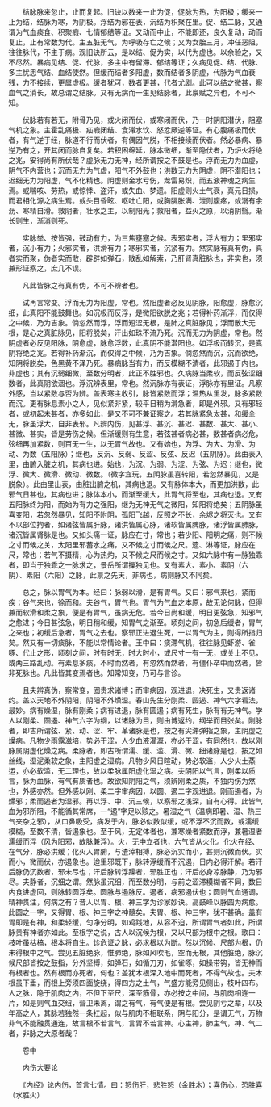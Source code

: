 <!-- { "loadSidebar": true } -->
　　结脉脉来忽止，止而复起。旧诀以数来一止为促，促脉为热，为阳极；缓来一止为结，结脉为寒，为阴极。浮结为邪在表，沉结为积聚在里。促、结二脉，又通谓为气血痰食、积聚瘕、七情郁结等证。又动而中止，不能即还，良久复动，动而复止，止有常数为代。主五脏无气，为呼吸存亡之候；又为女胎三月，冲任恶阻，往往脉代，不主于病。观旧诀所云，是以结、促为实，以代为虚也。以余验之，又不尽然。暴病见结、促、代脉，多主中有留滞、郁结等证；久病见促、结、代脉、多主忧思气结、血结使然。但缓而结者多阳虚，数而结者多阴虚，代脉为气血衰残，力不接续，更属虚极。缓者犹可，数者更甚，代者尤剧。此可以结之微甚，察血气之消长，故总谓之结脉。又有无病而一生见结脉者，此禀赋之异也，不可不知。

　　伏脉若有若无，附骨乃见，或火闭而伏，或寒闭而伏，乃一时阴阳潜伏，阻塞气机之象。主霍乱痛极、疝瘕闭结、食滞水饮、怒忿厥逆等证。有心腹痛极而伏者，有气逆于经，脉道不行而伏者，有偶因气脱，不相接续而伏者。然必暴病、暴逆乃有之，开其闭而脉自复矣。若积困绵延，脉本微细，渐至隐伏者，乃炉火将绝之兆，安得尚有所伏哉？虚脉无力无神，经所谓按之不鼓是也。浮而无力为血虚，阴气不内营也；沉而无力为气虚，阳气不外鼓也；洪数无力为阴虚，阴不潜阳也；迟细无力为阳虚，气不化精也。阴虚则金水亏伤，龙雷易炽，而五液神魂之病生焉。或喘咳、劳热，或惊悸、盗汗，或失血、梦遗。阳虚则火土气衰，真元日损，而君相化源之病生焉。或头目昏眩、呕吐亡阳，或胸膈胀满、泄则腹疼，或溺有余沥、寒精自滑。救阴者，壮水之主，以制阳光；救阳者，益火之原，以消阴翳。渐长则生，渐消则死。

　　实脉举、按皆强，鼓动有力，为三焦壅塞之候。表邪实者，浮大有力；里邪实者，沉小有力；火邪实者，洪滑有力；寒邪实者，沉紧有力。然实脉有真有伪，真者实而聚，伪者实而散，辟辟如弹石，散乱如解索，乃肝肾真脏脉也，非实也，须兼形证察之，庶几不误。

　　凡此皆脉之有真有伪，不可不辨者也。

　　试再言常变。浮而无力为阳虚，常也。然阳虚者必反见阴脉，阳愈虚，脉愈沉细，此真阳不能鼓舞也。如沉极而反浮，是微阳欲脱之兆；若得补药渐浮，而仅得之中候，乃为吉象。倘忽然而浮，浮而短涩无根，是肺之真脏脉见；浮而散大无根，是心之真脏脉见，阳将脱矣，汗出如珠不流乃死。沉而无力为阴虚，常也。然阴虚者必反见阳脉，阴愈虚，脉愈浮数，此真阴不能潜阳也。如浮极而转沉，是真阴将绝之兆。若得补药渐沉，而仅得之中候，乃为吉象。倘忽然而沉，沉而欲绝，知阴将脱矣，色黑黄不泽乃死。暴病脉当有力，而反模糊不清者，此邪遏于内也，非虚也；其有沉弱细微，至数分明者，此正不胜邪也。久病脉当柔软，而反弦涩细数者，此真阴欲涸也。浮沉辨表里，常也。然沉脉亦有表证，浮脉亦有里证。凡察外感，当以紧数与否为辨。盖表寒主收引，脉皆紧数而浮；温热从里发，脉多紧数而沉。更有脉息素小之人，见似紧非紧，较平日稍为滑急者，即是外邪。又有邪轻者，或初起未甚者，亦多如此，是又不可不兼证察之。若其脉紧急太甚，和缓全无，脉虽浮大，自非表邪。凡辨内伤，见甚浮、甚沉、甚迟、甚数、甚大、甚小、甚微、甚实，皆是劳伤之候。但渐缓则有生意，若弦甚者病必甚，数甚者病必危，弦细再加紧数，则百无一生，以无胃气故也。又有始也，为浮、为大、为滑、为动、为数（五阳脉）；继也，反沉、反弱、反涩、反弦、反迟（五阴脉）。此由表入里，由腑入脏之机，其病也进。始也，为沉、为弱、为涩、为弦、为迟；继也，微浮、微大、微滑、微动、微数。（微字宜玩，五阴脉虽喜转阳，若忽然暴见，又是脱象）。此由里出表，由脏出腑之机，其病也退。又有脉体本大，而更加洪数，此邪气日甚也，其病也进；脉体本小，而渐至缓大，此胃气将至也，其病也退。又有五阳脉终为阳，而始为有力之强阳，继为无神无气之微阳，知阳将绝矣；五阴脉虽喜变阳，若忽然暴见，知阳不附阴，孤阳飞越，反照之不长，余烬之将灭也。又有不以部位拘者，如诸弦皆属肝脉，诸洪皆属心脉，诸软皆属脾脉，诸浮皆属肺脉，诸沉皆属肾脉是也。又如头痛一证，脉应在寸，常也；若少阳、阳明之痛，则不候之寸而候之关，太阳里邪蓄水之痛，又不候之寸而候之尺。遗、淋等证，脉应在尺，常也；若气不摄精，心为热灼，又不候之尺而候之寸。又如六脉中有一脉独乖者，即当于独乖之一脉求之，景岳所谓操独见也。又有素大、素小、素阴（六阴）、素阳（六阳）之脉，此禀之先天，非病也，病则脉又不同矣。

　　总之，脉以胃气为本。经曰：脉弱以滑，是有胃气。又曰：邪气来也，紧而疾；谷气来也，徐而和。夫谷气，胃气也。胃气为气血之本原，故无论何脉，但得兼而软滑和柔之象，便是有胃气，虽病无危。若今日尚和缓，明日更弦急，知邪气之愈进；今日甚弦急，明日稍和缓，知胃气之渐至。顷刻之间，初急后缓者，胃气之来也；初缓后急者，胃气之去也。察邪正进退生死，一以胃气为主，则得所指归矣。然又有一切痰脉，不能以常情论者。王中曰：痰滞气机，往往脉见虾游、雀啄、代止之形，顷刻之间，时有时无，时大时小，或尺寸一有一无，或关上不见，或两三路乱动。有素息多痰，不时而然者，有忽然而然者，有僵仆卒中而然者，皆非死脉也。凡此皆其变焉者也。知常知变，乃可与言诊。

　　且夫辨真伪，察常变，固贵求诸博；而审病因，观进退，决死生，又贵返诸约。盖以天地不外阴阳，阴阳不外燥湿。春山先生分刚柔、圆遏、神气六字看法，最妙。病有燥湿，脉有刚柔；病有进退，脉有圆遏；病有死生，脉有有无神气。学人以刚柔、圆遏、神气六字为纲，以诸脉为目，则由博返约，纲举而目张矣。刚脉者，即古所谓弦、紧、动、涩、牢、革诸脉是也，按之有尖滞弹指之象，主阴虚之燥病。凡物少雨露滋培，势必干涩，人少血液灌溉，亦必干涩，有同然也，故以刚脉属阴虚化燥之病。柔脉者，即古所谓濡、缓、滥、滑、微、细诸脉是也，按之如丝线，湿泥柔软之象，主阳虚之湿病。凡物少风日暄动，势必软滥，人少火土蒸运，亦必软滥，无二理也，故以柔脉属阳虚化湿之病。夫阴阳以气言，刚柔以质言，脉为血脉，有气有质者也。故欲知阴阳之气，须辨刚柔之质，不独内伤为然也，外感亦然。但外感以刚、柔二字审病因，以圆、遏二字观进退。刚而遏者，为燥邪；柔而遏者为湿邪。再以浮、中、沉三候，以察邪之浅深，自有心得。此皆气血为邪所阻，不能循其常席，一“遏”字足以赅之。暑湿之气（温病即暑、湿、热三气夹杂之邪），从口鼻吸受，病发于内，脉必似数似缓，或不浮不沉而数，或濡缓模糊，至数不清，皆遏象也。至于风，无定体者也，兼寒燥者紧数而浮，兼暑湿者濡缓而浮（风为阳邪，故脉兼浮）。火，无中立者也，六气皆从火化。化火在经、在气分，脉必洪缓；化火入胃腑，与渣滓相搏，脉必沉实而小，甚则沉微而伏。实而小，微而伏，亦遏象也。迨里邪既下，脉转浮缓而不沉遏，日内必得汗解。若汗后脉仍沉数者，邪未尽也；汗后脉转浮躁者，邪胜正也；汗后必身凉脉静，乃为邪尽。夫静者，沉细之谓。然脉虽沉细，而至数分明，与前之涩滞模糊者不同，数日内食进虚回，则脉转圆浮矣。圆脉与遏脉反。遏者，病邪遏伏也；圆则气血通调，精神贯注，何病之有？昔人以胃、根、神三字为诊家妙诀。高鼓峰以脉圆为病愈。此圆之一字，又得胃、根、神三字之神髓矣。夫胃、根、神三字，犹不甚确。盖有胃即是有神，和柔轻缓，匀净分明，如鸡践地，从容不迫，所谓胃气者如此，所谓脉贵有神者亦如此。至根字之说，古人以沉候为根，又以尺部为根中之根。歌曰：枝叶虽枯槁，根本将自生。诊危证之脉，必求根以为断。然以沉候、尺部为根，仍未得根中之气。尝见五脏绝脉，惟肺绝，脉如风吹毛，空而无根，其他脏绝，脉沉候尺部皆按之鼓指，分外坚搏，如弹石，如循刀刃，如雀啄，如操带钩，皆无神而有根者也。然有根而亦死者，何也？盖犹木根深入地中而死者，不得气故也。夫木根虽下垂，而根上旁须四面旋绕，得四方之土气，气盛方能旁见侧出，枝叶四布。人之脉，隐于肌肉之内，不但下至尺，深至筋骨，亦必按之中间，与肌肉相连一片，如是则气血交纽，营卫未离，谓之有气，有气便是有根。尝见阴亏之辈，以及年高之人，其脉若独然一条扛起，似与肌肉不相联系，阴与阳分，是谓无气，万物非气不能融贯通连，故言根不若言气，言胃不若言神。心主神，肺主气，神、气二者，非脉之大原者哉？

　　卷中

　　内伤大要论

　　《内经》论内伤，首言七情。曰：怒伤肝，悲胜怒（金胜木）；喜伤心，恐胜喜（水胜火）

